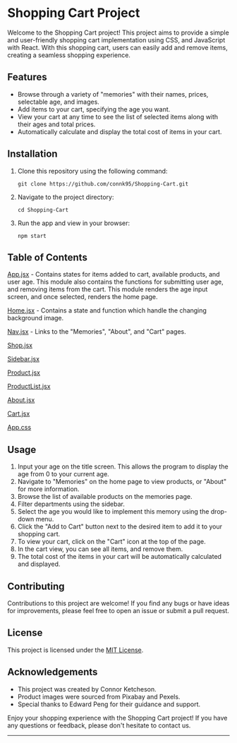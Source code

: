 # Shopping Cart Project

Welcome to the Shopping Cart project! This project aims to provide a simple and user-friendly shopping cart implementation using CSS, and JavaScript with React. With this shopping cart, users can easily add and remove items, creating a seamless shopping experience.

## Features

- Browse through a variety of "memories" with their names, prices, selectable age, and images.
- Add items to your cart, specifying the age you want.
- View your cart at any time to see the list of selected items along with their ages and total prices.
- Automatically calculate and display the total cost of items in your cart.

## Installation

1. Clone this repository using the following command:
   ```
   git clone https://github.com/connk95/Shopping-Cart.git
   ```

2. Navigate to the project directory:
   ```
   cd Shopping-Cart
   ```

3. Run the app and view in your browser:
   ```
   npm start
   ```

## Table of Contents

[App.jsx](https://github.com/connk95/Shopping-Cart/blob/main/src/App.jsx) - Contains states for items added to cart, available products, and user age. This module also contains the functions for submitting user age, and removing items from the cart. This module renders the age input screen, and once selected, renders the home page.

[Home.jsx](https://github.com/connk95/Shopping-Cart/blob/main/src/Site/Layout/Home/Home.jsx) - Contains a state and function which handle the changing background image.

[Nav.jsx](https://github.com/connk95/Shopping-Cart/blob/main/src/Site/Layout/Nav.jsx) - Links to the "Memories", "About", and "Cart" pages.

[Shop.jsx](https://github.com/connk95/Shopping-Cart/blob/main/src/Site/Layout/Shop/Shop.jsx)

[Sidebar.jsx](https://github.com/connk95/Shopping-Cart/blob/main/src/Site/Layout/Sidebar.jsx)

[Product.jsx](https://github.com/connk95/Shopping-Cart/blob/main/src/Site/Products/Product.jsx)

[ProductList.jsx](https://github.com/connk95/Shopping-Cart/blob/main/src/Site/Products/ProductList.jsx)

[About.jsx](https://github.com/connk95/Shopping-Cart/blob/main/src/Site/Layout/Shop/Shop.test.jsx)

[Cart.jsx](https://github.com/connk95/Shopping-Cart/blob/main/src/Site/Layout/Cart/Cart.jsx)

[App.css](https://github.com/connk95/Shopping-Cart/blob/main/src/App.css)

## Usage

1. Input your age on the title screen. This allows the program to display the age from 0 to your current age.
2. Navigate to "Memories" on the home page to view products, or "About" for more information.
3. Browse the list of available products on the memories page.
4. Filter departments using the sidebar.
5. Select the age you would like to implement this memory using the drop-down menu.
6. Click the "Add to Cart" button next to the desired item to add it to your shopping cart.
7. To view your cart, click on the "Cart" icon at the top of the page.
8. In the cart view, you can see all items, and remove them.
9. The total cost of the items in your cart will be automatically calculated and displayed.

## Contributing

Contributions to this project are welcome! If you find any bugs or have ideas for improvements, please feel free to open an issue or submit a pull request.

## License

This project is licensed under the [MIT License](LICENSE).

## Acknowledgements

- This project was created by Connor Ketcheson.
- Product images were sourced from Pixabay and Pexels.
- Special thanks to Edward Peng for their guidance and support.

Enjoy your shopping experience with the Shopping Cart project! If you have any questions or feedback, please don't hesitate to contact us.

---
